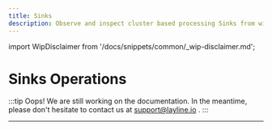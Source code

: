 ```yaml
---
title: Sinks
description: Observe and inspect cluster based processing Sinks from within the Configuration Center.
---
```


import WipDisclaimer from '/docs/snippets/common/_wip-disclaimer.md';


# Sinks Operations

:::tip Oops! We are still working on the documentation.
In the meantime, please don't hesitate to contact us at support@layline.io .
:::

---

<WipDisclaimer></WipDisclaimer>




